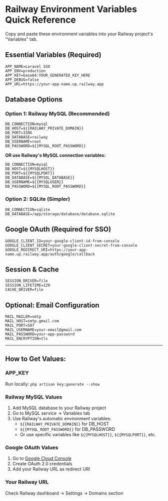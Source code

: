 # Railway Environment Variables Quick Reference

Copy and paste these environment variables into your Railway project's "Variables" tab.

## Essential Variables (Required)

```
APP_NAME=Laravel SSO
APP_ENV=production
APP_KEY=base64:YOUR_GENERATED_KEY_HERE
APP_DEBUG=false
APP_URL=https://your-app-name.up.railway.app
```

## Database Options

### Option 1: Railway MySQL (Recommended)
```
DB_CONNECTION=mysql
DB_HOST=${{RAILWAY_PRIVATE_DOMAIN}}
DB_PORT=3306
DB_DATABASE=railway
DB_USERNAME=root
DB_PASSWORD=${{MYSQL_ROOT_PASSWORD}}
```

**OR use Railway's MySQL connection variables:**
```
DB_CONNECTION=mysql
DB_HOST=${{MYSQLHOST}}
DB_PORT=${{MYSQLPORT}}
DB_DATABASE=${{MYSQL_DATABASE}}
DB_USERNAME=${{MYSQLUSER}}
DB_PASSWORD=${{MYSQL_ROOT_PASSWORD}}
```

### Option 2: SQLite (Simpler)
```
DB_CONNECTION=sqlite
DB_DATABASE=/app/storage/database/database.sqlite
```

## Google OAuth (Required for SSO)
```
GOOGLE_CLIENT_ID=your-google-client-id-from-console
GOOGLE_CLIENT_SECRET=your-google-client-secret-from-console
GOOGLE_REDIRECT_URI=https://your-app-name.up.railway.app/auth/google/callback
```

## Session & Cache
```
SESSION_DRIVER=file
SESSION_LIFETIME=120
CACHE_DRIVER=file
```

## Optional: Email Configuration
```
MAIL_MAILER=smtp
MAIL_HOST=smtp.gmail.com
MAIL_PORT=587
MAIL_USERNAME=your-email@gmail.com
MAIL_PASSWORD=your-app-password
MAIL_ENCRYPTION=tls
```

---

## How to Get Values:

### APP_KEY
Run locally: `php artisan key:generate --show`

### Railway MySQL Values
1. Add MySQL database to your Railway project
2. Go to MySQL service → Variables tab
3. Use Railway's automatic environment variables:
   - `${{RAILWAY_PRIVATE_DOMAIN}}` for DB_HOST
   - `${{MYSQL_ROOT_PASSWORD}}` for DB_PASSWORD
   - Or use specific variables like `${{MYSQLHOST}}`, `${{MYSQLPORT}}`, etc.

### Google OAuth Values
1. Go to [Google Cloud Console](https://console.cloud.google.com)
2. Create OAuth 2.0 credentials
3. Add your Railway URL as redirect URI

### Your Railway URL
Check Railway dashboard → Settings → Domains section
